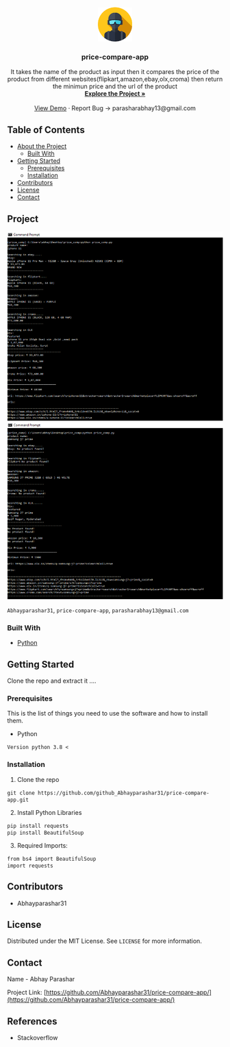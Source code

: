 <br />
<p align="center">
  <a href="https://github.com/github_Abhayparashar/price-compare-app">
    <img src="images/profile.png" alt="Logo" width="80" height="80">
  </a>

  <h3 align="center">price-compare-app</h3>

  <p align="center">
    It takes the name of the product as input then it compares the price of the product from different websites(flipkart,amazon,ebay,olx,croma) then return the minimun price and the url of the product 
    <br />
    <a href="https://github.com/Abhayparashar31/price-compare-app/"><strong>Explore the Project »</strong></a>
    <br />
    <br />
    <a href="https://www.youtube.com/watch?v=Mtz2GrCJVRQ">View Demo</a>
    ·
    <a>Report Bug -> parasharabhay13@gmail.com</a>
    
  </p>
</p>



<!-- TABLE OF CONTENTS -->
## Table of Contents

* [About the Project](#about-the-project)
  * [Built With](#built-with)
* [Getting Started](#getting-started)
  * [Prerequisites](#prerequisites)
  * [Installation](#installation)
* [Contributors](#contributors)
* [License](#license)
* [Contact](#contact)


<!-- ABOUT THE PROJECT -->
## Project

 <a href="https://github.com/github_Abhayparashar/price-compare-app">
    <img src="images/img.png">   <img src="images/img2.png">
  </a>

`Abhayparashar31`, `price-compare-app`,  `parasharabhay13@gmail.com`


### Built With

* [Python](python)



<!-- GETTING STARTED -->
## Getting Started

Clone the repo and extract it ....

### Prerequisites

This is the list of things you need to use the software and how to install them.
* Python
```
Version python 3.8 <
```

### Installation
 
1. Clone the repo
```
git clone https://github.com/github_Abhayparashar31/price-compare-app.git
```
2. Install Python Libraries
```
pip install requests
pip install BeautifulSoup

```

3. Required Imports:
```
from bs4 import BeautifulSoup 
import requests
```
## Contributors

 - Abhayparashar31



<!-- LICENSE -->
## License

Distributed under the MIT License. See `LICENSE` for more information.



<!-- CONTACT -->
## Contact

Name - Abhay Parashar

Project Link: [https://github.com/Abhayparashar31/price-compare-app/](https://github.com/Abhayparashar31/price-compare-app/)


## References
* Stackoverflow
